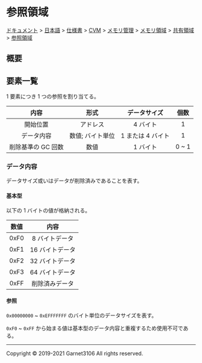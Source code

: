 # 参照領域

[ドキュメント](../../../../../../../index.md) > [日本語](../../../../../../index.md) > [仕様書](../../../../../index.md) > [CVM](../../../../index.md) > [メモリ管理](../../../index.md) > [メモリ領域](../../index.md) > [共有領域](../index.md) > [参照領域](./index.md)

## 概要

## 要素一覧

1 要素につき 1 つの参照を割り当てる。

|内容|形式|データサイズ|個数|
|:-:|:-:|:-:|:-:|
|開始位置|アドレス|4 バイト|1|
|データ内容|数値; バイト単位|1 または 4 バイト|1|
|削除基準の GC 回数|数値|1 バイト|0 ~ 1|

### データ内容

データサイズ或いはデータが削除済みであることを表す。

#### 基本型

以下の 1 バイトの値が格納される。

|数値|内容|
|:-:|:-:|
|0xF0|8 バイトデータ|
|0xF1|16 バイトデータ|
|0xF2|32 バイトデータ|
|0xF3|64 バイトデータ|
|0xFF|削除済みデータ|

#### 参照

`0x00000000` ~ `0xEFFFFFFF` のバイト単位のデータサイズを表す。

`0xF0` ~ `0xFF` から始まる値は基本型のデータ内容と重複するため使用不可である。

---

Copyright © 2019-2021 Garnet3106 All rights reserved.
